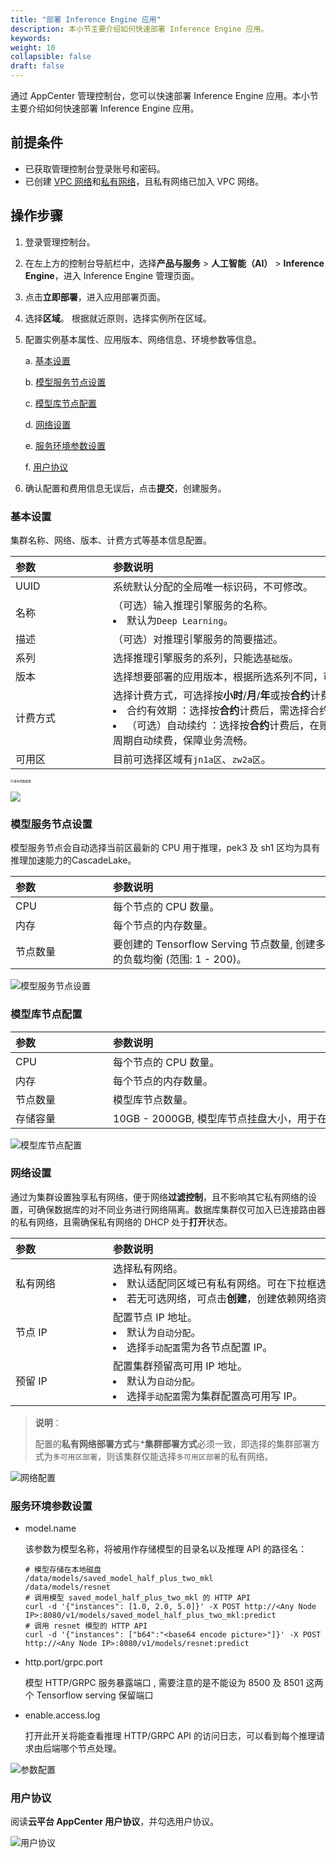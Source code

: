 ```yaml
---
title: "部署 Inference Engine 应用"
description: 本小节主要介绍如何快速部署 Inference Engine 应用。 
keywords: 
weight: 10
collapsible: false
draft: false
---
```


通过 AppCenter 管理控制台，您可以快速部署 Inference Engine 应用。本小节主要介绍如何快速部署 Inference Engine 应用。


## 前提条件

- 已获取管理控制台登录账号和密码。
- 已创建 [VPC 网络](/network/vpc/manual/vpcnet/10_create_vpc/)和[私有网络](/network/vpc/manual/vxnet/05_create_vxnet/)，且私有网络已加入 VPC 网络。

## 操作步骤

1. 登录管理控制台。

2. 在左上方的控制台导航栏中，选择**产品与服务** > **人工智能（AI）** > **Inference Engine**，进入 Inference Engine 管理页面。

3. 点击**立即部署**，进入应用部署页面。

4. 选择**区域**。
   根据就近原则，选择实例所在区域。
   
5. 配置实例基本属性、应用版本、网络信息、环境参数等信息。
   
   a. [基本设置](#基本设置)

   b. [模型服务节点设置](#模型服务节点设置)

   c. [模型库节点配置](#模型库节点配置)

   d. [网络设置](#网络设置)

   e. [服务环境参数设置](#服务环境参数设置)

   f. [用户协议](#用户协议)
   
6. 确认配置和费用信息无误后，点击**提交**，创建服务。
   

### 基本设置

集群名称、网络、版本、计费方式等基本信息配置。

| <span style="display:inline-block;width:140px">参数</span> | <span style="display:inline-block;width:520px">参数说明</span> |
| :--------------------------------------------------------- | :----------------------------------------------------------- |
| UUID                                                       | 系统默认分配的全局唯一标识码，不可修改。                     |
| 名称                                                       | （可选）输入推理引擎服务的名称。<li>默认为`Deep Learning`。  |
| 描述                                                       | （可选）对推理引擎服务的简要描述。                           |
| 系列                                                       | 选择推理引擎服务的系列，只能选`基础版`。                     |
| 版本                                                       | 选择想要部署的应用版本，根据所选系列不同，可选版本不同。     |
| 计费方式                                                   | 选择计费方式，可选择按**小时**/**月**/**年**或按**合约**计费。<li>合约有效期 ：选择按**合约**计费后，需选择合约可用周期。<li>（可选）自动续约 ：选择按**合约**计费后，在账户余额充足时，可选择周期自动续费，保障业务流畅。 |
| 可用区                                                     | 目前可选择区域有`jn1a区`、`zw2a区`。                         |

<img src="../../_images/2-deploy1.png" alt="基本参数配置" style="zoom:33%;" />

![](../../_images/2-deploy1.png)

### 模型服务节点设置

模型服务节点会自动选择当前区最新的 CPU 用于推理，pek3 及 sh1 区均为具有推理加速能力的CascadeLake。

| <span style="display:inline-block;width:140px">参数</span> | <span style="display:inline-block;width:520px">参数说明</span> |
| :--------------------------------------------------------- | :----------------------------------------------------------- |
| CPU                                                        | 每个节点的 CPU 数量。                                        |
| 内存                                                       | 每个节点的内存数量。                                         |
| 节点数量                                                   | 要创建的 Tensorflow Serving 节点数量, 创建多个可以自动进行各节点间的负载均衡 (范围: 1 - 200)。 |

![模型服务节点设置](../../_images/2-deploy2.png)

### 模型库节点配置

| <span style="display:inline-block;width:140px">参数</span> | <span style="display:inline-block;width:520px">参数说明</span> |
| :--------------------------------------------------------- | :----------------------------------------------------------- |
| CPU                                                        | 每个节点的 CPU 数量。                                        |
| 内存                                                       | 每个节点的内存数量。                                         |
| 节点数量                                                   | 模型库节点数量。                                             |
| 存储容量                                                   | 10GB - 2000GB, 模型库节点挂盘大小，用于在 Minio 中存储模型。 |

![模型库节点配置](../../_images/2-deploy3.png)

### 网络设置

通过为集群设置独享私有网络，便于网络**过滤控制**，且不影响其它私有网络的设置，可确保数据库的对不同业务进行网络隔离。数据库集群仅可加入已连接路由器的私有网络，且需确保私有网络的 DHCP 处于**打开**状态。 

|<span style="display:inline-block;width:140px">参数</span> |<span style="display:inline-block;width:520px">参数说明</span>|
|:----|:----|
|   私有网络     |  选择私有网络。<li>默认适配同区域已有私有网络。可在下拉框选择已有私有网络。<li>若无可选网络，可点击**创建**，创建依赖网络资源。  |
|   节点 IP   |  配置节点 IP 地址。<li>默认为`自动分配`。<li> 选择`手动配置`需为各节点配置 IP。  |
|   预留 IP      |   配置集群预留高可用 IP 地址。<li>默认为`自动分配`。<li>选择`手动配置`需为集群配置高可用写 IP。   |

> **说明**：
> 
> 配置的**私有网络部署方式**与***集群部署方式**必须一致，即选择的集群部署方式为`多可用区部署`，则该集群仅能选择`多可用区部署`的私有网络。

![网络配置](../../_images/2-deploy4.png)

### 服务环境参数设置

- model.name 

  该参数为模型名称，将被用作存储模型的目录名以及推理 API 的路径名：

  ```shell
  # 模型存储在本地磁盘
  /data/models/saved_model_half_plus_two_mkl
  /data/models/resnet
  # 调用模型 saved_model_half_plus_two_mkl 的 HTTP API
  curl -d '{"instances": [1.0, 2.0, 5.0]}' -X POST http://<Any Node IP>:8080/v1/models/saved_model_half_plus_two_mkl:predict
  # 调用 resnet 模型的 HTTP API
  curl -d '{"instances": ["b64":"<base64 encode picture>"]}' -X POST http://<Any Node IP>:8080/v1/models/resnet:predict 
  ```

- http.port/grpc.port

  模型 HTTP/GRPC 服务暴露端口 , 需要注意的是不能设为 8500 及 8501 这两个 Tensorflow serving 保留端口

- enable.access.log

  打开此开关将能查看推理 HTTP/GRPC API 的访问日志，可以看到每个推理请求由后端哪个节点处理。

![参数配置](../../_images/2-deploy5.png)

### 用户协议

阅读**云平台 AppCenter 用户协议**，并勾选用户协议。

![用户协议](../../_images/2-deploy6.png)

